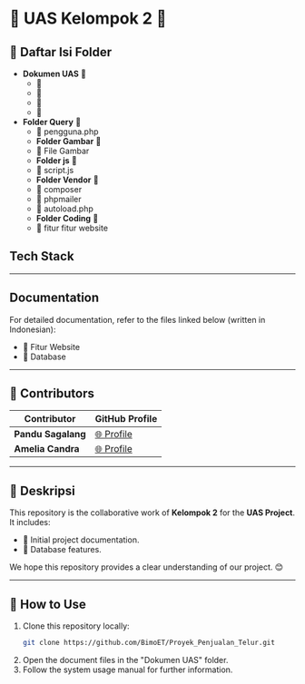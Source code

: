 # 🌟 UAS Kelompok 2 🌟

## 📂 Daftar Isi Folder
- **Dokumen UAS** 📄
  - 📘 
  - 📙
  - 📗
  - 📕 
- **Folder Query** 📁
  - 🔧 pengguna.php
  - **Folder Gambar** 📁
  - 🔧 File Gambar
  -  **Folder js** 📁
  - 🔧 script.js
  - **Folder Vendor** 📁
  - 🔧 composer
  - 🔧 phpmailer
  - 🔧 autoload.php
  - **Folder Coding** 📁
  - 🔧 fitur fitur website

## Tech Stack
---

## Documentation
For detailed documentation, refer to the files linked below (written in Indonesian):

- 📘 Fitur Website
- 📘 Database

---

## 🤝 Contributors
| Contributor       | GitHub Profile                                  |
|-------------------|------------------------------------------------|
| **Pandu Sagalang**  | [🌐 Profile](https://github.com/PanduSagalang) |
| **Amelia Candra**      | [🌐 Profile](https://github.com/AmeliaCandra21)    |

---

## 📝 Deskripsi
This repository is the collaborative work of **Kelompok 2** for the **UAS Project**. It includes:
- 📌 Initial project documentation.
- 📌 Database features.


We hope this repository provides a clear understanding of our project. 😊

---

## 🚀 How to Use
1. Clone this repository locally:
   ```bash
   git clone https://github.com/BimoET/Proyek_Penjualan_Telur.git
   ```
2. Open the document files in the "Dokumen UAS" folder.
3. Follow the system usage manual for further information.

